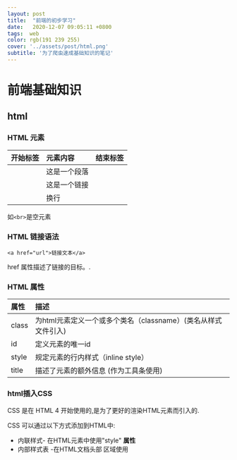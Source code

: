 ```yaml
---
layout: post
title:  "前端的初步学习"
date:   2020-12-07 09:05:11 +0800
tags:  web
color: rgb(191 239 255)
cover: '../assets/post/html.png'
subtitle: '为了爬虫速成基础知识的笔记'
---
```


# 前端基础知识

## html


### HTML 元素

| 开始标签               | 元素内容     | 结束标签 |
| :--------------------- | :----------- | :------- |
| <p>                    | 这是一个段落 | </p>     |
| <a href="default.htm"> | 这是一个链接 | </a>     |
| <br>                   | 换行         |          |

如`<br>`是空元素

### HTML 链接语法

`<a href="url">链接文本</a>`

href 属性描述了链接的目标。.

### HTML 属性

| 属性  | 描述                                                         |
| :---- | :----------------------------------------------------------- |
| class | 为html元素定义一个或多个类名（classname）(类名从样式文件引入) |
| id    | 定义元素的唯一id                                             |
| style | 规定元素的行内样式（inline style）                           |
| title | 描述了元素的额外信息 (作为工具条使用)                        |

### html插入CSS

CSS 是在 HTML 4 开始使用的,是为了更好的渲染HTML元素而引入的.

CSS 可以通过以下方式添加到HTML中:

- 内联样式- 在HTML元素中使用"style" **属性**
- 内部样式表 -在HTML文档头部 <head> 区域使用<style> **元素** 来包含CSS
- 外部引用 - 使用外部 CSS **文件**

最好的方式是通过外部引用CSS文件.

css样例：一个按钮

https://codepen.io/FelipeMarcos/pen/tfhEg

内部（一般用于单个特别）

```html
<head>
<style type="text/css">
body {background-color:yellow;}
p {color:blue;}
</style>
</head>
```

或

```js
$('.title').css({ //添加样式，固定住Tab
                    'top': 0,
                    'left': 0,
                    'width': '100%',
                    'z-index': 999,
                    'position': 'fixed'
                });
```

(利用js插入。<script>...js代码...<script>)

此处用了jquery

## js

语法等略 此处记录下dom的学习

### dom

寻找元素:

<u>**通过ID寻找**</u>：`var a=document.getElementById("xiaoming")`

同样的 有getElenmentByTag和GetElementByClass

**<u>向指定元素添加事件句柄</u>**:`addEventListener()` 

```js
document.getElementById("myBtn").addEventListener("click", displayDate);
function displayDate() {
    document.getElementById("demo").innerHTML = Date();
}
```

removeEventListener() 方法移除由 addEventListener() 方法添加的事件句柄

参考手册：runoob.com/jsref/dom-obj-event.html

### jquery

是js的一个库。用更少的代码做更多的事情。

下面是个用jquery调CSS的例子

```html
<!DOCTYPE html>
<html>
<head>
<meta charset="utf-8">
<script src="https://cdn.staticfile.org/jquery/1.10.2/jquery.min.js">
</script>
<script>
$(document).ready(function(){
  $("button").click(function(){
    $("h1,h2,p").addClass("blue");
    $("div").addClass("important");
  });
});
</script>
<style type="text/css">
.important
{
	font-weight:bold;
	font-size:xx-large;
}
.blue
{
	color:blue;
}
</style>
</head>
<body>

<h1>标题 1</h1>
<h2>标题 2</h2>
<p>这是一个段落。</p>
<p>这是另外一个段落。</p>
<div>这是一些重要的文本!</div>
<br>
<button>为元素添加 class</button>

</body>
</html>
```

## Xml

XML 不是 HTML 的替代。

XML 和 HTML 为不同的目的而设计：

- XML 被设计用来传输和存储数据，其焦点是数据的内容。
- HTML 被设计用来显示数据，其焦点是数据的外观。

HTML 旨在显示信息，而 XML 旨在传输信息。

XML是一种树结构

```xml
<bookstore>
    <book category="COOKING">
        <title lang="en">Everyday Italian</title>
        <author>Giada De Laurentiis</author>
        <year>2005</year>
        <price>30.00</price>
    </book>
    <book category="CHILDREN">
        <title lang="en">Harry Potter</title>
        <author>J K. Rowling</author>
        <year>2005</year>
        <price>29.99</price>
    </book>
    <book category="WEB">
        <title lang="en">Learning XML</title>
        <author>Erik T. Ray</author>
        <year>2003</year>
        <price>39.95</price>
    </book>
</bookstore>
```

实例中的根元素是 <bookstore>。文档中的所有 <book> 元素都被包含在 <bookstore> 中。

<book> 元素有 4 个子元素：<title>、<author>、<year>、<price>

语法详见https://www.runoob.com/xml/xml-syntax.html

## Xpath

Xpath在爬数据过程中很重要。

### xpath简介

> 1. xpath 用于在XML文档中通过元素和属性进行导航
> 2. xpath 使用路径表达式来选取 XML 或 HTML 中的节点或者节点集。

### xpath 节点

> 1. 在 xpath 中 有七种类型的节点：
>
> > - 元素
> > - 属性
> > - 文本
> > - 命名空间
> > - 处理指令
> > - 注释
> > - 文档根节点
>
> 1. 节点关系
>
> > - 父级
> > - 子级
> > - 同辈级
> > - 先辈级
> > - 后代级

### xpath 语法

| 表达式       | 描述                                                     | 语法示例                                                     |
| ------------ | -------------------------------------------------------- | ------------------------------------------------------------ |
| nodename     | 选取此节点的所有子节点,用户选取标签名                    | book                                                         |
| /            | 从根节点选取                                             | /book                                                        |
| //           | 从匹配选择的当前节点选择文档中的节点，而不考虑他们的位置 | //price 选择任意位置的 price 标签                            |
| .            | 选取当前节点                                             | --                                                           |
| ..           | 选取当前节点的父节点                                     | --                                                           |
| @            | 选取属性                                                 | //@lang  选择lang标签的所有属性                              |
| [n]          | 选取属于某元素下的第n个子元素,索引从1开始                | /bookstore/book[2]                                           |
| [last()]     | 选取属于某个元素的最后一个元素                           | /book[last()]  last() 当作函数理解                           |
| [last()-1]   | 选取属于某个元素的最后一个元素                           | /book[last()-1]                                              |
| [position()] | 做元素定位使用                                           | /book[position()<3 选择最前面两个的book元素]                 |
| [@lang]      | 选择有属性为lang的元素                                   | //book[@lang] 选择有lang属性的book标签                       |
| [@class=""]  | 选择class属性为某个值的元素                              | //div[@class="item"] 选择类名为item的div标签                 |
| *            | 匹配任何元素节点                                         | --                                                           |
| @*           | 匹配任何属性节点                                         | --                                                           |
| \|           | 表示"或"                                                 | //bookstore/book/title\|//bookstore/book/price 表示匹配文章中 bookstore 下 book 标签下的 title 或这 price 标签 |

### 语法示例

以下为python脚本

```python
from lxml import etree

html = '''
<bookstore> 
  <book price="100" category="cooking"> 
    <title lang="en">Everyday Italian</title>  
    <author>Giada De Laurentiis</author>  
    <year>2005</year>  
    <price>30.00</price> 
  </book>  

  <book category="children"> 
    <title lang="cn">Harry Potter</title>  
    <author>J K. Rowling</author>  
    <year>2005</year>  
    <price>29.99</price> 
  </book>  

  <book category="web"> 
    <title category="web">XQuery Kick Start</title>  
    <author>James McGovern</author>  
    <author>Per Bothner</author>  
    <author>Kurt Cagle</author>  
    <author>James Linn</author>  
    <author>Vaidyanathan Nagarajan</author>  
    <year>2003</year>  
    <price>49.99</price> 
  </book> 

  <book category="web" cover="paperback" price="100"> 
    <title>Learning XML</title>  
    <author>Erik T. Ray</author>  
    <year>2003</year>  
    <price>39.95</price> 
  </book> 

</bookstore>

'''
# 将字符串转为html对象
html = etree.HTML(html)


# 获取bookstore下book标签的title标签
res = html.xpath('//bookstore/book/title')
print(res)
# 返回值（列表中是对象）：[<Element title at 0x25c54df7388>, <Element title at 0x25c54df73c8>, <Element title at 0x25c54df7448>, <Element title at 0x25c54df7488>]

# 获取bookstore下book标签的title标签中category属性值为“web”
res = html.xpath('//bookstore/book/title[@category="web"]')
print(res)
# 返回值（列表中是对象）：[<Element title at 0x1f0ec727388>]

# 获取bookstore下book标签的title标签中category属性值为“web”的标签的值
res = html.xpath('//bookstore/book/title[@category="web"]/text()')
print(res)
# 返回值（列表中是字符串）：['XQuery Kick Start']

# 获取bookstore下book的price属性为100的标签下的title()标签的值
res = html.xpath('//bookstore/book[@price="100"]/title/text()')
print(res)
# 返回值（列表中的是字符串）：['Everyday Italian', 'Learning XML']

# 获取bookstore 下book下第1个标签的所有属性 [1]:表示选择第几个标签 @*：表示选择所有的属性
res = html.xpath('//bookstore/book[1]/@*')
print(res)
# 返回值（列表中是字符串）

# 获取bookstore 下book带有任意属性的标签
res = html.xpath('//bookstore/book[@*]')
print(res)
# 返回值 (列表中的是对象)：[<Element book at 0x17a7fb47388>, <Element book at 0x17a7fb473c8>, <Element book at 0x17a7fb47448>, <Element book at 0x17a7fb47488>]

# 获取带有属性的title元素的值
res = html.xpath('//title[@*]/text()')
print(res)
# 返回值（列表中的是字符串）：['Everyday Italian', 'Harry Potter', 'XQuery Kick Start']

# 获取book下的 title 和 price 标签
res = html.xpath('//book/title | //book/price')
print(res)
# 返回值：（列表中的是对象）：[<Element title at 0x256dc8773c8>, <Element price at 0x256dc877448>, <Element title at 0x256dc877488>, <Element price at 0x256dc8774c8>, <Element title at 0x256dc877508>, <Element price at 0x256dc877548>, <Element title at 0x256dc877588>, <Element price at 0x256dc8775c8>]

# 获取book有category或price属性的值
res = html.xpath('//book/@category | //book/@price')
print(res)
# 返回值 （列表中的是字符串）：['100', 'cooking', 'children', 'web', 'web', '100']
```




